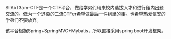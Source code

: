 SIlAbT3am-CTF是一个CTF平台，做给学弟们用来校内选拔人才和进行组内出题交流的。做为一个退役的二流CTFer希望做最后一件组里的事。也希望热爱信安的学弟们不要放弃。

该平台根据Spring+SpringMVC+Mybatis，所以直接采用spring boot开发框架。